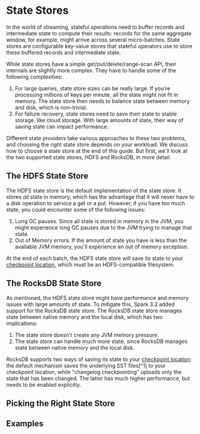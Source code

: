 # State Stores

In the world of streaming, stateful operations need to buffer records and intermediate state to compute their results: records for the same aggregate window, for example, might arrive across several micro-batches. State stores are configurable key-value stores that stateful operators use to store these buffered records and intermediate state.

While state stores have a simple get/put/delete/range-scan API, their internals are slightly more complex. They have to handle some of the following complexities:

1. For large queries, state store sizes can be really large. If you're processing millions of keys per minute, all the state might not fit in memory. The state store then needs to balance state between memory and disk, which is non-trivial.
2. For failure recovery, state stores need to save their state to stable storage, like cloud storage. With large amounts of state, their way of saving state can impact performance.

Different state providers take various approaches to these two problems, and choosing the right state store depends on your workload. We discuss how to choose a state store at the end of this guide. But first, we'll look at the two supported state stores, HDFS and RocksDB, in more detail.

## The HDFS State Store

The HDFS state store is the default implementation of the state store. It stores _all_ state in memory, which has the advantage that it will never have to a disk operation to service a get or a put. However, if you have too much state, you could encounter some of the following issues:

1. Long GC pauses. Since all state is stored in memory in the JVM, you might experience long GC pauses due to the JVM trying to manage that state.
2. Out of Memory errors. If the amount of state you have is less than the available JVM memory, you'll experience an out of memory exception.

At the end of each batch, the HDFS state store will save its state to your [checkpoint location](), which must be an HDFS-compatible filesystem.

## The RocksDB State Store

As mentioned, the HDFS state store might have performance and memory issues with large amounts of state. To mitigate this, Spark 3.2 added support for the RocksDB state store. The RocksDB state store manages state between native memory and the local disk, which has two implications:

1. The state store doesn't create any JVM memory pressure.
2. The state store can handle much more state, since RocksDB manages state between native memory and the local disk.

RocksDB supports two ways of saving its state to your [checkpoint location](): the default mechanism saves the underlying SST files[^1] to your checkpoint location, while "changelog checkpointing" uploads only the state that has been changed. The latter has much higher performance, but needs to be enabled explicitly.

## Picking the Right State Store


## Examples






